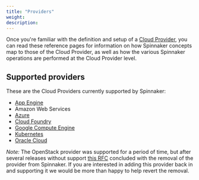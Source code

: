 ```yaml
---
title: "Providers"
weight:
description:
---
```


Once you're familiar with the definition and setup of a [Cloud
Provider](/setup/providers/), you can read these reference pages for
information on how Spinnaker concepts map to those of the Cloud Provider, as
well as how the various Spinnaker operations are performed at the Cloud
Provider level.

## Supported providers

These are the Cloud Providers currently supported by Spinnaker:

* [App Engine](/reference/providers/appengine/)
* Amazon Web Services
* [Azure](/reference/providers/azure/)
* [Cloud Foundry](/reference/providers/cf)
* [Google Compute Engine](/reference/providers/gce/)
* [Kubernetes](/reference/providers/kubernetes-v2)
* [Oracle Cloud](/reference/providers/oracle/)

*Note:* The OpenStack provider was supported for a period of time, but after several releases without support [this RFC](https://github.com/spinnaker/spinnaker/issues/4316) concluded with the removal of the provider from Spinnaker. If you are interested in adding this provider back in and supporting it we would be more than happy to help revert the removal.
